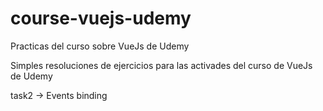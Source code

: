 # course-vuejs-udemy
Practicas del curso sobre VueJs de Udemy

Simples resoluciones de ejercicios para las activades del curso de VueJs de Udemy

task2 -> Events binding
